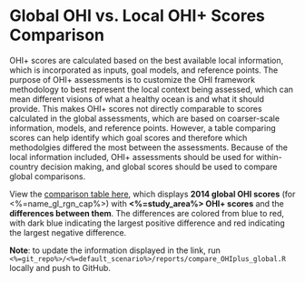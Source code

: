 # Global OHI vs. Local OHI+ Scores Comparison

OHI+ scores are calculated based on the best available local information, which is incorporated as inputs, goal models, and reference points. The purpose of OHI+ assessments is to customize the OHI framework methodology to best represent the local context being assessed, which can mean different visions of what a healthy ocean is and what it should provide. This makes OHI+ scores not directly comparable to scores calculated in the global assessments, which are based on coarser-scale information, models, and reference points. However, a table comparing scores can help identify which goal scores and therefore which methodolgies differed the most between the assessments. Because of the local information included, OHI+ assessments should be used for within-country decision making, and global scores should be used to compare global comparisons. 

View the [comparison table here](https://rawgit.com/OHI-Science/<%=git_repo%>/master/<%=default_scenario%>/reports/compare_scores_global_OHIplus.html), which displays **2014 global OHI scores** (for <%=name_gl_rgn_cap%>) with **<%=study_area%> OHI+ scores** and the **differences between them**. The differences are colored from blue to red, with dark blue indicating the largest positive difference and red indicating the largest negative difference. 

**Note**: to update the information displayed in the link, run `<%=git_repo%>/<%=default_scenario%>/reports/compare_OHIplus_global.R` locally and push to GitHub. 
